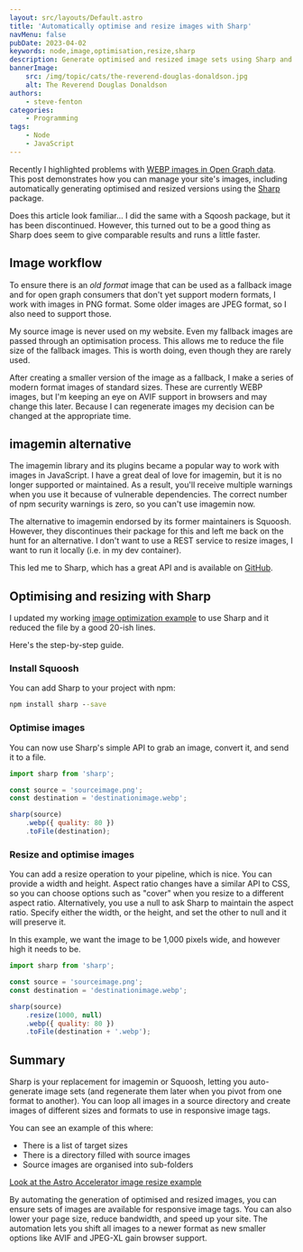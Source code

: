 ```yaml
---
layout: src/layouts/Default.astro
title: 'Automatically optimise and resize images with Sharp'
navMenu: false
pubDate: 2023-04-02
keywords: node,image,optimisation,resize,sharp
description: Generate optimised and resized image sets using Sharp and Node.
bannerImage:
    src: /img/topic/cats/the-reverend-douglas-donaldson.jpg
    alt: The Reverend Douglas Donaldson
authors:
    - steve-fenton
categories:
    - Programming
tags:
    - Node
    - JavaScript
---
```


Recently I highlighted problems with [WEBP images in Open Graph data](https://www.stevefenton.co.uk/blog/2022/10/webp-opengraph-images/). This post demonstrates how you can manage your site's images, including automatically generating optimised and resized versions using the [Sharp](https://www.npmjs.com/package/sharp/v/0.5.2) package.

Does this article look familiar... I did the same with a Sqoosh package, but it has been discontinued. However, this turned out to be a good thing as Sharp does seem to give comparable results and runs a little faster.

## Image workflow

To ensure there is an *old format* image that can be used as a fallback image and for open graph consumers that don't yet support modern formats, I work with images in PNG format. Some older images are JPEG format, so I also need to support those.

My source image is never used on my website. Even my fallback images are passed through an optimisation process. This allows me to reduce the file size of the fallback images. This is worth doing, even though they are rarely used.

After creating a smaller version of the image as a fallback, I make a series of modern format images of standard sizes. These are currently WEBP images, but I'm keeping an eye on AVIF support in browsers and may change this later. Because I can regenerate images my decision can be changed at the appropriate time.

## imagemin alternative

The imagemin library and its plugins became a popular way to work with images in JavaScript. I have a great deal of love for imagemin, but it is no longer supported or maintained. As a result, you'll receive multiple warnings when you use it because of vulnerable dependencies. The correct number of npm security warnings is zero, so you can't use imagemin now.

The alternative to imagemin endorsed by its former maintainers is Squoosh. However, they discontinues their package for this and left me back on the hunt for an alternative. I don't want to use a REST service to resize images, I want to run it locally (i.e. in my dev container).

This led me to Sharp, which has a great API and is available on [GitHub](https://github.com/lovell/sharp).

## Optimising and resizing with Sharp

I updated my working [image optimization example](https://github.com/Steve-Fenton/astro-accelerator/blob/main/src/themes/accelerator/utilities/img.mjs) to use Sharp and it reduced the file by a good 20-ish lines.

Here's the step-by-step guide.

### Install Squoosh

You can add Sharp to your project with npm:

```cmd
npm install sharp --save
```

### Optimise images

You can now use Sharp's simple API to grab an image, convert it, and send it to a file.

```javascript
import sharp from 'sharp';

const source = 'sourceimage.png';
const destination = 'destinationimage.webp';

sharp(source)
    .webp({ quality: 80 })
    .toFile(destination);
```

### Resize and optimise images

You can add a resize operation to your pipeline, which is nice. You can provide a width and height. Aspect ratio changes have a similar API to CSS, so you can choose options such as "cover" when you resize to a different aspect ratio. Alternatively, you use a null to ask Sharp to maintain the aspect ratio. Specify either the width, or the height, and set the other to null and it will preserve it.

In this example, we want the image to be 1,000 pixels wide, and however high it needs to be.


```javascript
import sharp from 'sharp';

const source = 'sourceimage.png';
const destination = 'destinationimage.webp';

sharp(source)
    .resize(1000, null)
    .webp({ quality: 80 })
    .toFile(destination + '.webp');
```

## Summary

Sharp is your replacement for imagemin or Squoosh, letting you auto-generate image sets (and regenerate them later when you pivot from one format to another). You can loop all images in a source directory and create images of different sizes and formats to use in responsive image tags.

You can see an example of this where:

- There is a list of target sizes
- There is a directory filled with source images
- Source images are organised into sub-folders

[Look at the Astro Accelerator image resize example](https://github.com/Steve-Fenton/astro-accelerator/blob/main/src/themes/accelerator/utilities/img.mjs)

By automating the generation of optimised and resized images, you can ensure sets of images are available for responsive image tags. You can also lower your page size, reduce bandwidth, and speed up your site. The automation lets you shift all images to a newer format as new smaller options like AVIF and JPEG-XL gain browser support.